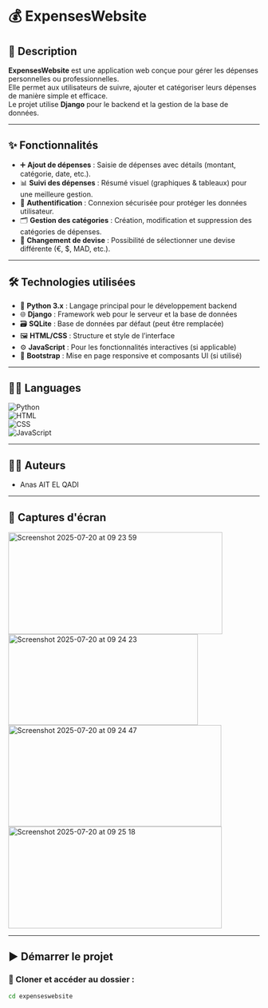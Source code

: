 # 💰 ExpensesWebsite

## 📄 Description  
**ExpensesWebsite** est une application web conçue pour gérer les dépenses personnelles ou professionnelles.  
Elle permet aux utilisateurs de suivre, ajouter et catégoriser leurs dépenses de manière simple et efficace.  
Le projet utilise **Django** pour le backend et la gestion de la base de données.

---

## ✨ Fonctionnalités  
- ➕ **Ajout de dépenses** : Saisie de dépenses avec détails (montant, catégorie, date, etc.).  
- 📊 **Suivi des dépenses** : Résumé visuel (graphiques & tableaux) pour une meilleure gestion.  
- 🔐 **Authentification** : Connexion sécurisée pour protéger les données utilisateur.  
- 🗂️ **Gestion des catégories** : Création, modification et suppression des catégories de dépenses.  
- 💱 **Changement de devise** : Possibilité de sélectionner une devise différente (€, $, MAD, etc.).

---

## 🛠️ Technologies utilisées

- 🐍 **Python 3.x** : Langage principal pour le développement backend  
- 🌐 **Django** : Framework web pour le serveur et la base de données  
- 🗃️ **SQLite** : Base de données par défaut (peut être remplacée)  
- 🖼️ **HTML/CSS** : Structure et style de l’interface  
- ⚙️ **JavaScript** : Pour les fonctionnalités interactives (si applicable)  
- 🎨 **Bootstrap** : Mise en page responsive et composants UI (si utilisé)

---

## 🧑‍💻 Languages

![Python](https://img.shields.io/badge/Languages-Python-blue)  
![HTML](https://img.shields.io/badge/Languages-HTML-orange)  
![CSS](https://img.shields.io/badge/Languages-CSS-green)  
![JavaScript](https://img.shields.io/badge/Languages-JavaScript-yellow)

---

## 👨‍💻 Auteurs

- Anas AIT EL QADI

---

## 📸 Captures d'écran

<img width="429" height="204" alt="Screenshot 2025-07-20 at 09 23 59" src="https://github.com/user-attachments/assets/6832be58-bddf-4ea3-b20d-8fff715566c5" />
<img width="380" height="182" alt="Screenshot 2025-07-20 at 09 24 23" src="https://github.com/user-attachments/assets/64204e1c-7fdb-4520-8565-7d3250f6e693" />
<img width="427" height="203" alt="Screenshot 2025-07-20 at 09 24 47" src="https://github.com/user-attachments/assets/f2660b9e-9c6d-48f9-b9ed-7c21fa80eefc" />
<img width="428" height="204" alt="Screenshot 2025-07-20 at 09 25 18" src="https://github.com/user-attachments/assets/2b8bc8a0-11af-4a44-b847-2c173302c2f2" />


---

## ▶️ Démarrer le projet

### 📁 Cloner et accéder au dossier :
```bash
cd expenseswebsite

